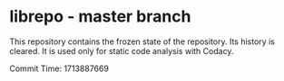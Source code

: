 # librepo - master branch

This repository contains the frozen state of the repository.
Its history is cleared. It is used only for static code
analysis with Codacy.

Commit Time: 1713887669